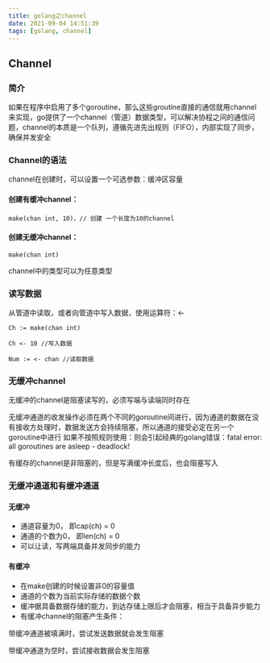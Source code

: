 ```yaml
---
title: golang之channel
date: 2021-09-04 14:51:39
tags: [golang, channel]
---
```




## Channel

### 简介

如果在程序中启用了多个goroutine，那么这些groutine直接的通信就用channel来实现，go提供了一个channel（管道）数据类型，可以解决协程之间的通信问题，channel的本质是一个队列，遵循先进先出规则（FIFO），内部实现了同步，确保并发安全

### Channel的语法

channel在创建时，可以设置一个可选参数：缓冲区容量

#### 创建有缓冲channel：

```
make(chan int, 10)，// 创建 一个长度为10的channel
```

#### 创建无缓冲channel：

```
make(chan int)
```

channel中的类型可以为任意类型

### 读写数据

从管道中读取，或者向管道中写入数据，使用运算符：<-

```
Ch := make(chan int)

Ch <- 10 //写入数据

Num := <- chan //读取数据
```

### 无缓冲channel

无缓冲的channel是阻塞读写的，必须写端与读端同时存在

无缓冲通道的收发操作必须在两个不同的goroutine间进行，因为通道的数据在没有接收方处理时，数据发送方会持续阻塞，所以通道的接受必定在另一个goroutine中进行
如果不按照规则使用：则会引起经典的golang错误：fatal error: all  goroutines are asleep - deadlock!

有缓存的channel是非阻塞的，但是写满缓冲长度后，也会阻塞写入

### 无缓冲通道和有缓冲通道

#### 无缓冲

- 通道容量为0， 即cap(ch) = 0
- 通道的个数为0， 即len(ch) = 0
- 可以让读，写两端具备并发同步的能力

#### 有缓冲

- 在make创建的时候设置非0的容量值
- 通道的个数为当前实际存储的数据个数
- 缓冲据具备数据存储的能力，到达存储上限后才会阻塞，相当于具备异步能力
- 有缓冲channel的阻塞产生条件：

带缓冲通道被填满时，尝试发送数据就会发生阻塞

带缓冲通道为空时，尝试接收数据会发生阻塞

